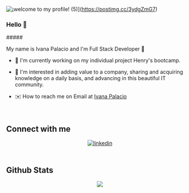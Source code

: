 
![¡welcome to my profile! (5)](https://i.postimg.cc/ZqLV4LK9/Timmerman-gaming.png)](https://postimg.cc/3ydgZmG7)
### Hello 👋

#####<div> My name is Ivana Palacio and I'm Full Stack Developer 🚀</div>  


- 🔭 I'm currently working on my individual project Henry's bootcamp. 
   

- 🧠 I'm interested in adding value to a company, sharing and acquiring knowledge on a daily basis, and advancing in this beautiful IT community.
  

- ✉️ How to reach me  on Email at [Ivana Palacio](mailto:ivanapalacioo@gmail.com)  
  
<br/>

## Connect with me  
<div align="center">
</a>
<a href="https://www.linkedin.com/in/ivanapalacio/" target="_blank">
<img src=https://img.shields.io/badge/linkedin-%231E77B5.svg?&style=for-the-badge&logo=linkedin&logoColor=white alt=linkedin style="margin-bottom: 5px;" />
</a>  
</div>  
  
<br/> 
 <h2>Github Stats</h2> 
<div align="center"><img src="https://github-readme-stats.vercel.app/api?username=IvanaPalacio&theme=radical&show_icons=true&count_private=true&hide_border=true" align="center" /></div> 
